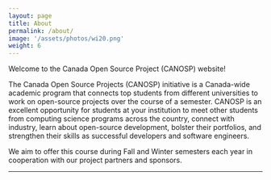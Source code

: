 ```yaml
---
layout: page
title: About
permalink: /about/
image: '/assets/photos/wi20.png'
weight: 6
---
```


Welcome to the Canada Open Source Project (CANOSP) website!

The Canada Open Source Projects (CANOSP) initiative is a Canada-wide academic program that connects top students from different universities to work on open-source projects over the course of a semester. CANOSP is an excellent opportunity for students at your institution to meet other students from computing science programs across the country, connect with industry, learn about open-source development, bolster their portfolios, and strengthen their skills as successful developers and software engineers.

We aim to offer this course during Fall and Winter semesters each year in cooperation with our project partners and sponsors.

***
